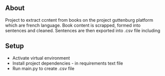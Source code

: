 ## About

Project to extract ccntent from books on the project guttenburg platform which are french language. Book content is scrapped, formed into sentences and cleaned. Sentences are then exported into .csv file including 


## Setup

- Activate virtual environment
- Install project dependencies - in requirements text file
- Run main.py to create .csv file
